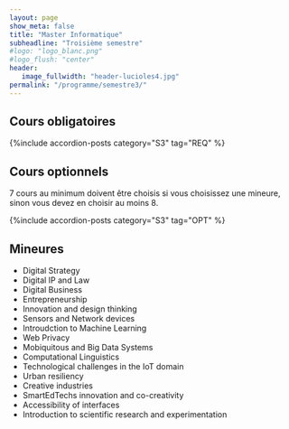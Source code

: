 ```yaml
---
layout: page
show_meta: false
title: "Master Informatique"
subheadline: "Troisième semestre"
#logo: "logo_blanc.png"
#logo_flush: "center"
header:
   image_fullwidth: "header-lucioles4.jpg"
permalink: "/programme/semestre3/"
---
```


## Cours obligatoires ##

{%include accordion-posts category="S3" tag="REQ" %}
## Cours optionnels ##

7 cours au minimum doivent être choisis si vous choisissez une mineure, sinon vous devez en choisir au moins 8.

{%include accordion-posts category="S3" tag="OPT" %}

## Mineures ##

 - Digital Strategy 
 - Digital IP and Law 
 - Digital Business 
 - Entrepreneurship 
 - Innovation and design thinking 
 - Sensors and Network devices 
 - Introudction to Machine Learning 
 - Web Privacy 
 - Mobiquitous and Big Data Systems 
 - Computational Linguistics 
 - Technological challenges in the IoT domain
 - Urban resiliency
 - Creative industries
 - SmartEdTechs innovation and co-creativity
 - Accessibility of interfaces
 - Introduction to scientific research and experimentation 

